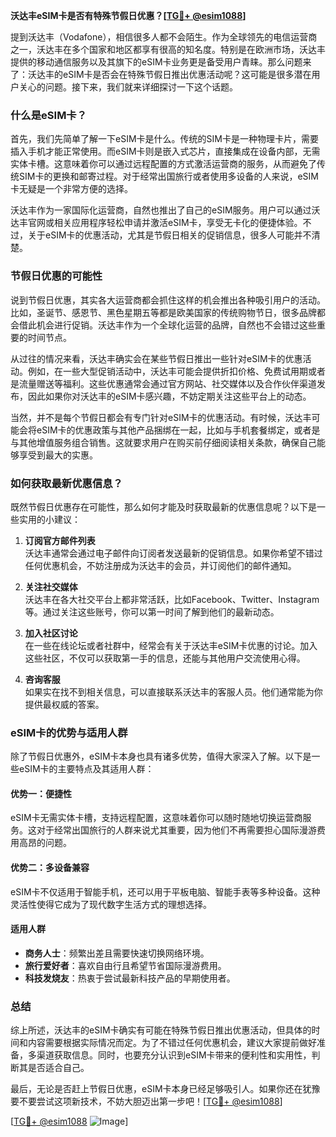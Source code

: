 **沃达丰eSIM卡是否有特殊节假日优惠？[[TG💪+ @esim1088](https://t.me/s/esim1088)]**

提到沃达丰（Vodafone），相信很多人都不会陌生。作为全球领先的电信运营商之一，沃达丰在多个国家和地区都享有很高的知名度。特别是在欧洲市场，沃达丰提供的移动通信服务以及其旗下的eSIM卡业务更是备受用户青睐。那么问题来了：沃达丰的eSIM卡是否会在特殊节假日推出优惠活动呢？这可能是很多潜在用户关心的问题。接下来，我们就来详细探讨一下这个话题。

### 什么是eSIM卡？

首先，我们先简单了解一下eSIM卡是什么。传统的SIM卡是一种物理卡片，需要插入手机才能正常使用。而eSIM卡则是嵌入式芯片，直接集成在设备内部，无需实体卡槽。这意味着你可以通过远程配置的方式激活运营商的服务，从而避免了传统SIM卡的更换和邮寄过程。对于经常出国旅行或者使用多设备的人来说，eSIM卡无疑是一个非常方便的选择。

沃达丰作为一家国际化运营商，自然也推出了自己的eSIM服务。用户可以通过沃达丰官网或相关应用程序轻松申请并激活eSIM卡，享受无卡化的便捷体验。不过，关于eSIM卡的优惠活动，尤其是节假日相关的促销信息，很多人可能并不清楚。

### 节假日优惠的可能性

说到节假日优惠，其实各大运营商都会抓住这样的机会推出各种吸引用户的活动。比如，圣诞节、感恩节、黑色星期五等都是欧美国家的传统购物节日，很多品牌都会借此机会进行促销。沃达丰作为一个全球化运营的品牌，自然也不会错过这些重要的时间节点。

从过往的情况来看，沃达丰确实会在某些节假日推出一些针对eSIM卡的优惠活动。例如，在一些大型促销活动中，沃达丰可能会提供折扣价格、免费试用期或者是流量赠送等福利。这些优惠通常会通过官方网站、社交媒体以及合作伙伴渠道发布，因此如果你对沃达丰的eSIM卡感兴趣，不妨定期关注这些平台上的动态。

当然，并不是每个节假日都会有专门针对eSIM卡的优惠活动。有时候，沃达丰可能会将eSIM卡的优惠政策与其他产品捆绑在一起，比如与手机套餐绑定，或者是与其他增值服务组合销售。这就要求用户在购买前仔细阅读相关条款，确保自己能够享受到最大的实惠。

### 如何获取最新优惠信息？

既然节假日优惠存在可能性，那么如何才能及时获取最新的优惠信息呢？以下是一些实用的小建议：

1. **订阅官方邮件列表**  
   沃达丰通常会通过电子邮件向订阅者发送最新的促销信息。如果你希望不错过任何优惠机会，不妨注册成为沃达丰的会员，并订阅他们的邮件通知。

2. **关注社交媒体**  
   沃达丰在各大社交平台上都非常活跃，比如Facebook、Twitter、Instagram等。通过关注这些账号，你可以第一时间了解到他们的最新动态。

3. **加入社区讨论**  
   在一些在线论坛或者社群中，经常会有关于沃达丰eSIM卡优惠的讨论。加入这些社区，不仅可以获取第一手的信息，还能与其他用户交流使用心得。

4. **咨询客服**  
   如果实在找不到相关信息，可以直接联系沃达丰的客服人员。他们通常能为你提供最权威的答案。

### eSIM卡的优势与适用人群

除了节假日优惠外，eSIM卡本身也具有诸多优势，值得大家深入了解。以下是一些eSIM卡的主要特点及其适用人群：

#### 优势一：便捷性
eSIM卡无需实体卡槽，支持远程配置，这意味着你可以随时随地切换运营商服务。这对于经常出国旅行的人群来说尤其重要，因为他们不再需要担心国际漫游费用高昂的问题。

#### 优势二：多设备兼容
eSIM卡不仅适用于智能手机，还可以用于平板电脑、智能手表等多种设备。这种灵活性使得它成为了现代数字生活方式的理想选择。

#### 适用人群
- **商务人士**：频繁出差且需要快速切换网络环境。
- **旅行爱好者**：喜欢自由行且希望节省国际漫游费用。
- **科技发烧友**：热衷于尝试最新科技产品的早期使用者。

### 总结

综上所述，沃达丰的eSIM卡确实有可能在特殊节假日推出优惠活动，但具体的时间和内容需要根据实际情况而定。为了不错过任何优惠机会，建议大家提前做好准备，多渠道获取信息。同时，也要充分认识到eSIM卡带来的便利性和实用性，判断其是否适合自己。

最后，无论是否赶上节假日优惠，eSIM卡本身已经足够吸引人。如果你还在犹豫要不要尝试这项新技术，不妨大胆迈出第一步吧！[[TG💪+ @esim1088](https://t.me/s/esim1088)]

[[TG💪+ @esim1088](https://t.me/s/esim1088) ![Image](https://i.postimg.cc/4NQfJmqS/Snipaste-2025-05-13-00-14-12.png)]